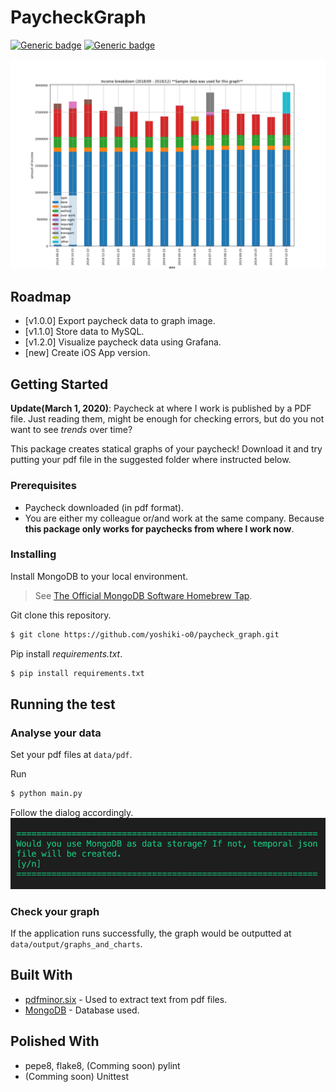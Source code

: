 # PaycheckGraph

<!-- ##### Analyse your paycheck -->

[![Generic badge](https://img.shields.io/badge/python-v3.7.4-336E9F.svg)](https://shields.io/)
[![Generic badge](https://img.shields.io/badge/MongoDB-v4.2.3-14AA52.svg)](https://shields.io/)

<!-- ![Theme image](demo/output/income_timechart.png) -->
![Theme image](images/income_timechart.jpg)

## Roadmap
* [v1.0.0] Export paycheck data to graph image. 
* [v1.1.0] Store data to MySQL. 
* [v1.2.0] Visualize paycheck data using Grafana.
* [new] Create iOS App version. 

## Getting Started
<!-- TODO: Update below dates every time you commit!  -->
**Update(March 1, 2020)**: Paycheck at where I work is published by a PDF file. Just reading them, might be enough for checking errors, but do you not want to see *trends* over time?

This package creates statical graphs of your paycheck! Download it and try putting your pdf file in the suggested folder where instructed below.

### Prerequisites
* Paycheck downloaded (in pdf format). 
* You are either my colleague or/and work at the same company. Because **this package only works for paychecks from where I work now**.


### Installing
Install MongoDB to your local environment.
<br>
>See
[The Official MongoDB Software Homebrew Tap](https://github.com/mongodb/homebrew-brew).

Git clone this repository.
```bash
$ git clone https://github.com/yoshiki-o0/paycheck_graph.git
```

Pip install *requirements.txt*.
```bash
$ pip install requirements.txt
```

## Running the test
### Analyse your data
Set your pdf files at `data/pdf`.

Run <br>
```bash
$ python main.py
```
Follow the dialog accordingly.
![Post image](images/dialog_example.jpg)

### Check your graph
If the application runs successfully, the graph would be outputted at `data/output/graphs_and_charts`.


## Built With
* [pdfminor.six](https://github.com/pdfminer/pdfminer.six) - Used to extract text from pdf files.
* [MongoDB](https://github.com/mongodb/mongo) - Database used.

## Polished With
* pepe8, flake8, (Comming soon) pylint
* (Comming soon) Unittest